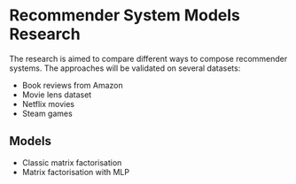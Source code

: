 # Recommender System Models Research

The research is aimed to compare different ways to compose recommender systems. The approaches will be validated on several datasets:

- Book reviews from Amazon
- Movie lens dataset
- Netflix movies
- Steam games

## Models

- Classic matrix factorisation
- Matrix factorisation with MLP
